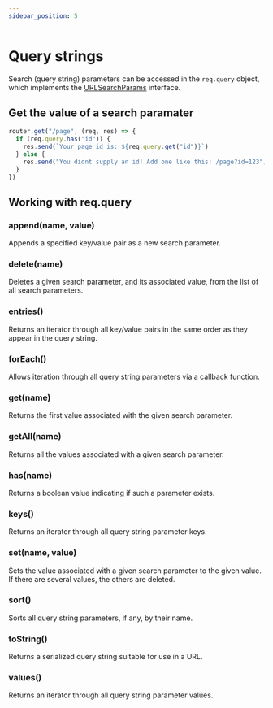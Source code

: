 ```yaml
---
sidebar_position: 5
---
```


# Query strings

Search (query string) parameters can be accessed in the `req.query` object, which implements the [URLSearchParams](https://developer.mozilla.org/en-US/docs/Web/API/URLSearchParams) interface.

## Get the value of a search paramater

```javascript
router.get("/page", (req, res) => {
  if (req.query.has("id")) {
    res.send(`Your page id is: ${req.query.get("id")}`)
  } else {
    res.send("You didnt supply an id! Add one like this: /page?id=123")
  }
})
```

## Working with req.query

### append(name, value)
Appends a specified key/value pair as a new search parameter.

### delete(name)
Deletes a given search parameter, and its associated value, from the list of all search parameters.

### entries()
Returns an iterator through all key/value pairs in the same order as they appear in the query string.

### forEach()
Allows iteration through all query string parameters via a callback function.

### get(name)
Returns the first value associated with the given search parameter.

### getAll(name)
Returns all the values associated with a given search parameter.

### has(name)
Returns a boolean value indicating if such a parameter exists.

### keys()
Returns an iterator through all query string parameter keys.

### set(name, value)
Sets the value associated with a given search parameter to the given value. If there are several values, the others are deleted.

### sort()
Sorts all query string parameters, if any, by their name.

### toString()
Returns a serialized query string suitable for use in a URL.

### values()
Returns an iterator through all query string parameter values.
